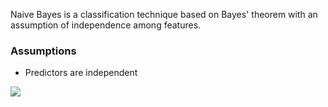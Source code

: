 Naive Bayes is a classification technique based on Bayes' theorem with an assumption of independence among features.

### Assumptions
* Predictors are independent

![](https://cdn-images-1.medium.com/max/800/1*l0MccMHzSjtpJ_mGaItVfA.jpeg)

